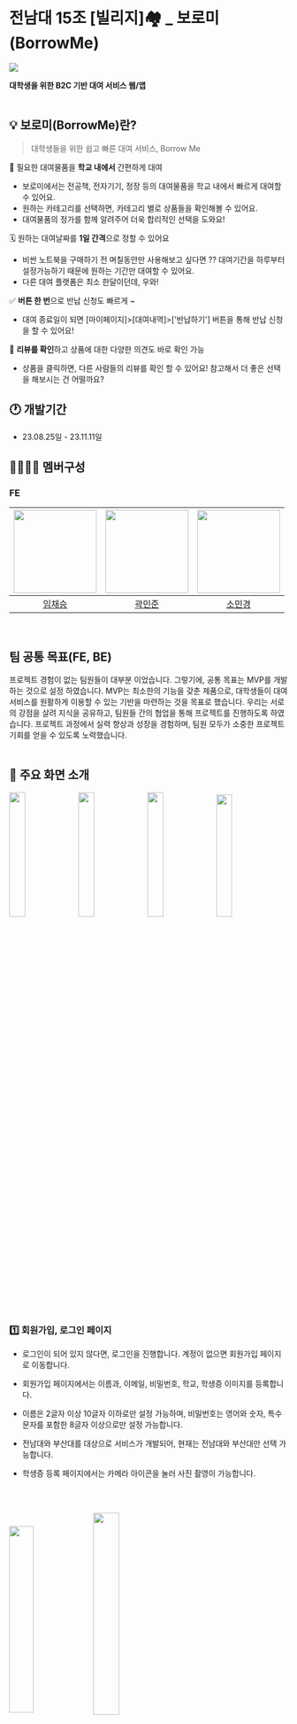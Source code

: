 # 전남대 15조 [빌리지]🏘️ \_ 보로미(BorrowMe)

<img src="https://i.postimg.cc/GhPt3vVh/001-1.png"><br/>

**대학생을 위한 B2C 기반 대여 서비스 웹/앱**
<br/><br/>

## 💡 보로미(BorrowMe)란?

> 대학생들을 위한 쉽고 빠른 대여 서비스, Borrow Me

🏫 필요한 대여물품을 **학교 내에서** 간편하게 대여

- 보로미에서는 전공책, 전자기기, 정장 등의 대여물품을 학교 내에서 빠르게 대여할 수 있어요.
- 원하는 카테고리를 선택하면, 카테고리 별로 상품들을 확인해볼 수 있어요.
- 대여물품의 정가를 함께 알려주어 더욱 합리적인 선택을 도와요!

🗓️ 원하는 대여날짜를 **1일 간격**으로 정할 수 있어요

- 비싼 노트북을 구매하기 전 며칠동안만 사용해보고 싶다면 ?? 대여기간을 하루부터 설정가능하기 때문에 원하는 기간만 대여할 수 있어요.
- 다른 대여 플랫폼은 최소 한달이던데, 우와!

✅ **버튼 한 번**으로 반납 신청도 빠르게 ~

- 대여 종료일이 되면 [마이페이지]>[대여내역]>['반납하기'] 버튼을 통해 반납 신청을 할 수 있어요!

💬 **리뷰를 확인**하고 상품에 대한 다양한 의견도 바로 확인 가능

- 상품을 클릭하면, 다른 사람들의 리뷰를 확인 할 수 있어요! 참고해서 더 좋은 선택을 해보시는 건 어떨까요?
  </br>

## 🕐 개발기간

- 23.08.25일 - 23.11.11일
  <br/>

## 👩‍👩‍👧‍👦 멤버구성

### FE

| <img src="https://github.com/loopy-lim.png"  width="150" height="150"/> | <img src="https://github.com/mlnwns.png"  width="150" height="150"/> | <img src="https://github.com/minkonging.png"  width="150" height="150"/> |
| :---------------------------------------------------------------------: | :------------------------------------------------------------------: | :----------------------------------------------------------------------: |
|                 [임채승](https://github.com/loopy-lim)                  |                 [곽민준](https://github.com/mlnwns)                  |                 [소민경](https://github.com/minkonging)                  |

<br/>

## 팀 공통 목표(FE, BE)

프로젝트 경험이 없는 팀원들이 대부분 이었습니다. 그렇기에, 공통 목표는 MVP를 개발하는 것으로 설정 하였습니다. MVP는 최소한의 기능을 갖춘 제품으로, 대학생들이 대여 서비스를 원활하게 이용할 수 있는 기반을 마련하는 것을 목표로 했습니다. 우리는 서로의 강점을 살려 지식을 공유하고, 팀원들 간의 협업을 통해 프로젝트를 진행하도록 하였습니다. 프로젝트 과정에서 실력 향상과 성장을 경험하며, 팀원 모두가 소중한 프로젝트 기회를 얻을 수 있도록 노력했습니다.  
<br/>

## 🧾 주요 화면 소개

<p align="left">
  <img src="https://i.ibb.co/3cWDNKC/1.png" align="center" width="24%">
  <img src="https://i.ibb.co/Vvsnrcn/11.png" align="center" width="24%">
  <img src="https://i.ibb.co/zsyh75L/13.png" align="center" width="24%">
  <img src="https://i.ibb.co/NpzLkWL/15.png" align="center" width="23.8%">
</p>

### 1️⃣ 회원가입, 로그인 페이지

- 로그인이 되어 있지 않다면, 로그인을 진행합니다. 계정이 없으면 회원가입 페이지로 이동합니다.
- 회원가입 페이지에서는 이름과, 이메일, 비밀번호, 학교, 학생증 이미지를 등록합니다.
- 이름은 2글자 이상 10글자 이하로만 설정 가능하며, 비밀번호는 영어와 숫자, 특수문자를 포함한 8글자 이상으로만 설정 가능합니다.
- 전남대와 부산대를 대상으로 서비스가 개발되어, 현재는 전남대와 부산대만 선택 가능합니다.
- 학생증 등록 페이지에서는 카메라 아이콘을 눌러 사진 촬영이 가능합니다.

  <br/><br/>

<p align="left">
  <img src="https://i.ibb.co/8m8b5qM/image.png" align="center" width="29.4%">
  <img src="https://i.ibb.co/bXCq5z1/4.png" align="center" width="30.6%">
</p>

### 2️⃣ 메인화면, 상세 페이지

- 메인화면 좌측 상단의 메뉴 버튼을 클릭하면, 마이페이지, 대여내역으로 이동하는 버튼이 보여집니다.
- 메인화면에는 배너 이미지가 캐러셀로 보여집니다.
- 메인화면의 배너 아래에는 카테고리가 있는데, IT 카테고리를 클릭하면 현재로서는 노트북 목록이 보입니다.
- 메인화면에서는 상품 대표 이미지와, 가격, 상품명, 리뷰 갯수 등을 확인 할 수 있습니다.
- 상품을 클릭하면 상세 페이지로 이동합니다. 등록된 이미지가 캐러셀 형식으로 확인 가능합니다.
- 상세페이지에서는 작성된 리뷰를 확인 할 수 있고, 대여하기 버튼을 클릭해 대여 할 수 있습니다.

  <br/><br/>

<p align="left">
  <img src="https://i.ibb.co/z69RddV/5.png" align="center" width="30.1%">
  <img src="https://i.ibb.co/tK0ksgp/6.png" align="center" width="29.9%">
</p>

### 3️⃣ 대여∙결제 페이지

- 상세 페이지에서 대여하기 버튼을 클릭하면 대여 날짜를 선택 할 수 있는 페이지로 이동합니다.
- 대여를 시작할 날짜와 끝낼 날짜를 선택합니다. 대여 기간을 확인하고 결제하기 버튼을 선택해 결제합니다.
- 주문 금액보다 보유한 페이머니가 많다면 결제가 정상적으로 이루어집니다.
- 주문 금액보다 보유한 페이머니가 부족하다면, 페이머니 충전 페이지로 이동합니다.

  <br/><br/>

<p align="left">
  <img src="https://i.ibb.co/JtYh6bV/9.png" align="center" width="30.2%">
  <img src="https://i.ibb.co/TTc6htv/10.png" align="center" width="29.8%">
</p>

### 4️⃣ 검색∙충전 페이지

- 메인화면에서 검색 버튼을 누르면 검색 페이지로 이동하는데, 해당 페이지에서 갤럭시를 검색 한 결과입니다.
- 검색한 키워드에 관련된 상품들이 나열됩니다.
- 페이머니 충전 페이지에서는 출금과 충전이 가능합니다.
- 페이머니 출금, 충전 내역을 확인 할 수 있습니다.

  <br/><br/>

<p align="left">
  <img src="https://i.ibb.co/vJB0Nf6/2.png" align="center" width="30.1%">
  <img src="https://i.ibb.co/CbwnKhh/7.png" align="center" width="29.9%">
</p>

### 5️⃣ 대여내역∙리뷰 페이지

- 메인화면에서 좌측 상단의 메뉴 버튼을 통해 이동한 대여내역 페이지입니다.
- 대여하고 있는 품목과 반납까지 남은 기간, 대여 했던 품목 등을 확인 할 수 있습니다.
- 대여내역 페이지에서 이미 반납 한 물품의 경우 리뷰를 작성 할 수 있습니다.
- 리뷰 페이지에서는 별점을 선택 할 수 있고, 미리 주어진 문구들을 클릭해 손 쉽게 리뷰를 등록 할 수 있습니다.

  <br/><br/>

## 🧐 프로젝트 진행 과정 중 고민한 부분

1. 일관된 구조

- FE팀은 프로젝트의 일관된 구조를 유지하기 위해 여러 가이드라인과 원칙을 따르는 데 주력했습니다. 우선, 코드 작성 시 일관성 있는 네이밍 규칙을 사용하여 변수, 함수, 클래스 등의 이름을 명확하고 의미 있는 형태로 지정했습니다. 이를 통해 코드의 가독성을 높이고, 다른 팀원들이 코드를 이해하고 수정하기 쉽도록 했습니다.
- 또한, 코드 리뷰를 통해 팀원들 간의 의견을 공유하고 피드백을 주고받았습니다. 코드 리뷰를 통해 잠재적인 문제점을 발견하고 수정함으로써 일관된 구조를 유지하는 데 도움을 주었습니다. 팀원들은 상호간의 지속적인 의사소통을 통해 코드 품질을 유지하기 위해 노력했습니다.
- 폴더 구조: FE팀은 프로젝트의 확장성과 유지보수성을 높이기 위해 폴더 구조에 많은 신경을 써서 새로운 요구사항에 유동적이고 일관된 코드를 작성할 수 있었습니다. 자세한 폴더 구조에 대한 설명은 README 파일의 디렉토리 구조 섹션에서 확인하실 수 있습니다. README 파일을 참고하시면 각 폴더가 어떤 역할을 갖고 있으며, 코드의 구성과 조직에 대한 더 자세한 내용을 얻으실 수 있습니다.

2. 에러케이스

- 유효성 검사: 사용자 입력 등의 데이터를 처리할 때, 유효성 검사를 수행했습니다. 예를 들어, 사용자가 폼을 제출할 때 필수 필드가 비어있는지, 입력 형식이 올바른지 등을 확인하여 에러 케이스를 방지했습니다.
- 예외 처리: 예상치 못한 상황이 발생할 경우를 대비하여 예외 처리를 구현했습니다. 이를 통해 프로그램이 강제 종료되는 것을 방지하고, 오류 메시지를 통해 사용자에게 적절한 안내를 제공할 수 있었습니다.
- 에러 핸들링: API 호출이나 데이터 통신 과정에서 발생하는 에러를 핸들링하기 위해 노력했습니다. 네트워크 연결 오류, 서버 응답 오류 등에 대비하여 적절한 오류 처리 로직을 구현하고, 사용자에게 에러 메시지를 표시하여 원인과 해결 방법을 안내했습니다.

3. 컴포넌트를 어떤 기준으로 나누었을까?

- 기능적 분리: 각 컴포넌트는 특정 기능을 수행하도록 분리했습니다. 예를 들어, 로그인, 회원가입 폼, 상세 페이지, 결제하기 페이지 등과 같이 서로 다른 기능을 가진 컴포넌트들로 분리했습니다.
- 재사용성: 유사한 기능을 가지는 컴포넌트들은 재사용성을 고려하여 분리했습니다. 여러 페이지에서 사용되는 같은 컴포넌트는 공통으로 사용될 수 있어 common 폴더 내에 위치시켰으며, 재사용성을 높이기 위해 분리했습니다. 반복되지만 분기점이 있는 부분은 index로 빼서 쉽게 재사용 할 수 있도록 하였습니다. 이를 통해 유지보수가 쉽고 효율적인 개발을 할 수 있었습니다.
- 단일 책임 원칙: 각 컴포넌트는 한 가지 기능에 집중하여 단일 책임을 갖도록 설계했습니다. 이를 통해 컴포넌트의 역할과 책임을 명확하게 정의하고, 유지보수가 용이하게 했습니다.
- 확장성: 새로운 기능이 추가되어도 기존 컴포넌트를 수정하지 않고 새로운 컴포넌트를 추가할 수 있도록 설계했습니다.
  <br/>

## ⚙️ 기술 stack

[![stackticon](https://firebasestorage.googleapis.com/v0/b/stackticon-81399.appspot.com/o/images%2F1699624370376?alt=media&token=c29b1847-20e1-4610-8479-40d0b0d37290)](https://github.com/msdio/stackticon)

- react: 현재 배우고 있고, 모든 개발자가 사용할 수 있습니다.
- vite: DX가 훌륭하고 빠르게 사용할 수 있습니다.
- pnpm: 저장공간을 절약하고, 폭 넓은 명령어를 지원하는 pnpm을 사용하였습니다.
- jotai: 학습곡선이 매우 짧고, global store을 많이 사용할것 같지 않아서 atom스토어 기반인 jotai를 선택했습니다.
- tailwindcss: atom적인 css 기능이 매력적이라 선택했습니다.
- react-query: 무한 스크롤이나, 에러헨들링, 캐싱 등 다양한 기능이 매력 포인트라고 생각합니다.
- react-router-dom: 가장 많이 쓰고 있는 react-router를 이용하여 trouble슈팅에 용이하기 위해 선택하였습니다.
- capacitor: WEB base기반 APP을 개발하기 위해서는 거의 유일한 선택지라고 생각했습니다.
- axios: 폭넓은 기능 지원을 사용하기 위해 선택하였습니다.
- react-day-picke: 빠르고 가벼운 calender 라이브러리 중 하나입니다.
- react-modal: modal창을 적극적으로 활요하기 위해서 사용하였습니다.
- swiper: crousel이나 swipe관련된 라이브리에서 가장 폭이 넓고, 편한 라이브러리라고 생각합니다.
- react-icons: 잘 정리된 레퍼런스와, 폭 넓은 아이콘의 개수가 매력적이라 선택했습니다.
- classnames: tailwindcss와 섞어서 쓰기에 classnames는 매우 찰덕 궁합이라고 생각합니다.
- react-device-detect: APP을 지원하다보니 iOS와 desktop을 판단할 요소가 필요하였습니다.

<br/><br/>

## 📂 디렉토리 구조

📦 src  
 ┣ 📂 apis: BE에서 데이터를 직접적으로 받는 곳입니다. 여기서 http함수는 추후 axios에서  
 ┃ ┗ 📂 dtos: BE에서 받는 데이터를 다루는 곳입니다. BE의 API가 변경이 되더라도 유동적으로 데이터를 변경하기 위해서 DTO를 적용하였습니다.  
 ┣ 📂 components: 컴포넌트로 분리하여 사용하는 곳입니다.  
 ┃ ┣ 📂 common: 자주 쓰는 component를 분리하여 작성하였습니다.  
 ┃ ┣ 📂 home  
 ┃ ┣ 📂 payment  
 ┃ ┣ 📂 paymoney  
 ┃ ┣ 📂 product  
 ┃ ┃ ┣ 📂 rentPeriod: 캘린더 입니다.  
 ┃ ┣ 📂 rental: rental의 상태에 따라서(4가지) 컴포넌트를 나누어 작성하였습니다. Item에서 불러와 List로 뿌려줍니다.  
 ┃ ┣ 📂 review  
 ┃ ┗ 📂 sign  
 ┣ 📂 constants: 상수들을 관리하는 곳입니다.  
 ┣ 📂 functions: 공통적인 로직이지만 순수함수로서 만들기 위해 노력하였습니다.  
 ┣ 📂 hooks: React에서 사용한 공통적인 로직들을 모아둔 것입니다.  
 ┣ 📂 mocks: Mocking함수들입니다. handlers로 뽑아 추후 API가 추가할 때 쉽게 찾아보도록 구성하였습니다.  
 ┃ ┗ 📂 handlers  
 ┣ 📂 pages: FE에서 보여주는 모든 함수들을 보여줍니다.  
 ┣ 📂 stores: FE에서 쓰는 Store들의 저장소입니다.  
 ┣ 📜 App.jsx  
 ┗ 📜 main.jsx

<br/><br/>

## ⭐️ 시작가이드

파일을 클론 한 후 아래의 명령어를 입력해 프로젝트를 직접 실행 해 볼 수 있습니다.

```sh
$ pnpm install --lockfile
$ pnpm run dev
```

임시로 BE를 실행해보고 싶다면 다음과 같은 코드를 사용하면 됩니다.

```sh
$ cd borrow-me
$ pnpm install --lockfile
$ pnpm run seed:run # 초기 데이터를 넣는 실행 명령어입니다.
$ pnpm run start:dev
```

## ⭐️ capatitor 실행과 관련하여

```sh
$ ionic cap run ios -l --external
$ ionic cap run android -l --external
```

을 이용하여 실행합니다. 만약 ionic이 설치가 안되어 있다면 다음과 같은 명령어로 설치합니다.

```sh
$ pnpm install -g @ionic/cli native-run
```
